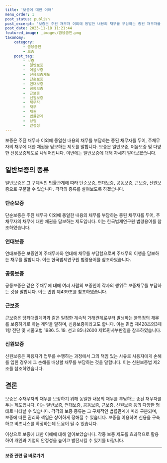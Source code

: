 ```yaml
---
title: '보증에 대한 이해'
menu_order: 1
post_status: publish
post_excerpt: '보증은 주된 채무자 이외에 동일한 내용의 채무를 부담하는 종된 채무자를 두어, 주채무자의 채무에 대한 채권을 담보하는 제도를 말합니다. 보증은 일반보증, 어음보증 및 다양한 신용보증제도로 나뉘어집니다. 이번에는 일반보증에 대해 자세히 알아보겠습니다.'
post_date: 2023-11-18 11:21:44
featured_image: _images/금융금전.png
taxonomy:
    category:
        - 금융금전
        - 보증
    post_tag:
        - 보증
        -  일반보증
        -  어음보증
        -  신용보증제도
        -  단순보증
        -  연대보증
        -  공동보증
        -  근보증
        -  신원보증
        -  채무자
        -  채무
        -  채권
        -  법률관계
        -  상업
        -  안정성
---
```



보증은 주된 채무자 이외에 동일한 내용의 채무를 부담하는 종된 채무자를 두어, 주채무자의 채무에 대한 채권을 담보하는 제도를 말합니다. 보증은 일반보증, 어음보증 및 다양한 신용보증제도로 나뉘어집니다. 이번에는 일반보증에 대해 자세히 알아보겠습니다.

## 일반보증의 종류

일반보증은 그 구체적인 법률관계에 따라 단순보증, 연대보증, 공동보증, 근보증, 신원보증으로 구분할 수 있습니다. 각각의 종류를 살펴보도록 하겠습니다.

### 단순보증

단순보증은 주된 채무자 이외에 동일한 내용의 채무를 부담하는 종된 채무자를 두어, 주채무자의 채무에 대한 채권을 담보하는 제도입니다. 이는 한국법제연구원 법령용어를 참조하였습니다.

### 연대보증

연대보증은 보증인이 주채무자와 연대해 채무를 부담함으로써 주채무의 이행을 담보하는 채무를 말합니다. 이는 한국법제연구원 법령용어를 참조하였습니다.

### 공동보증

공동보증은 같은 주채무에 대해 여러 사람의 보증인이 각자의 행위로 보증채무를 부담하는 것을 말합니다. 이는 민법 제439조를 참조하였습니다.

### 근보증

근보증은 당좌대월계약과 같은 일정한 계속적 거래관계로부터 발생하는 불특정의 채무를 보증하기로 하는 계약을 말하며, 신용보증이라고도 합니다. 이는 민법 제428조의3제1항 전단 및 서울고법 1986. 5. 19. 선고 85나2600 제15민사부판결을 참조하였습니다.

### 신원보증

신원보증은 피용자가 업무를 수행하는 과정에서 그의 책임 있는 사유로 사용자에게 손해를 입힌 경우에 그 손해를 배상할 채무를 부담하는 것을 말합니다. 이는 신원보증법 제2조를 참조하였습니다.

## 결론

보증은 주채무자의 채무를 보장하기 위해 동일한 내용의 채무를 부담하는 종된 채무자를 두는 제도입니다. 이는 일반보증, 연대보증, 공동보증, 근보증, 신원보증 등의 다양한 형태로 나타날 수 있습니다. 각각의 보증 종류는 그 구체적인 법률관계에 따라 구분되며, 보증에 따른 권리와 책임은 상이하게 정해질 수 있습니다. 보증을 이용하여 신용을 구축하고 비즈니스를 확장하는데 도움이 될 수 있습니다.

이상으로 보증에 대한 이해에 대해 알아보았습니다. 각종 보증 제도를 효과적으로 활용하여 개인과 기업의 안정성을 높이고 발전시킬 수 있기를 바랍니다.
<!-- wp:separator -->
<hr class="wp-block-separator has-alpha-channel-opacity"/>
<!-- /wp:separator -->

<!-- wp:group {"backgroundColor":"base","layout":{"type":"constrained"}} -->
<div class="wp-block-group has-base-background-color has-background"><!-- wp:paragraph {"align":"center","fontSize":"medium"} -->
<p class="has-text-align-center has-large-font-size"><strong>보증 관련 글 바로가기</strong></p>
<!-- /wp:paragraph -->


<!-- wp:latest-posts
{"categories":[{"id":13571,"count":19,"description":"","link":"https://uknowlaw.com/category/%eb%b3%b4%ec%a6%9d/","name":"보증","slug":"보증","taxonomy":"category","parent":0,"meta":[],"_links":{"self":[{"href":"https://uknowlaw.com/wp-json/wp/v2/categories/13571"}],"collection":[{"href":"https://uknowlaw.com/wp-json/wp/v2/categories"}],"about":[{"href":"https://uknowlaw.com/wp-json/wp/v2/taxonomies/category"}],"wp:post_type":[{"href":"https://uknowlaw.com/wp-json/wp/v2/posts?categories=13571"}],"curies":[{"name":"wp","href":"https://api.w.org/{rel}","templated":true}]}}],"postsToShow":100,"excerptLength":28,"postLayout":"grid","columns":2,"featuredImageAlign":"left","featuredImageSizeSlug":"large","fontSize":"small"} /--></div>
<!-- /wp:group -->